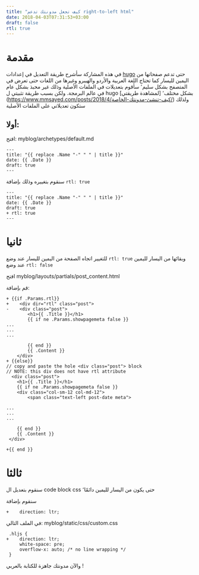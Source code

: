 ```yaml
---
title: "كيف تجعل مدونتك تدعم right-to-left html"
date: 2018-04-03T07:31:53+03:00
draft: false
rtl: true
---
```


# مقدمة

في هذه المشاركة سأشرح طريقة التعديل في إعدادات  [hugo](https://gohugo.io)
حتى تدعم صفحاتها من اليمين لليسار كما تحتاج اللغة العربية والأردو والهيبرو وغيرها من اللغات حتى تعرض في المتصفح بشكل سليم٬
سأقوم بتعديلات في الملفات الأصلية وذلك غير محبذ بشكل عام في عالم البرمجة. ولكن بسبب طريقة تثبيتي ل hugo بشكل مختلف٬ 
[لمشاهدة طريقتي]
(https://www.mmsayed.com/posts/2018/4/كيف-تنشئ-مدونتك-الخاصة/)
 ولذلك ستكون تعديلاتي على الملفات الأصلية

## أولا: 

افتح:
myblog/archetypes/default.md

```
---
title: "{{ replace .Name "-" " " | title }}"
date: {{ .Date }}
draft: true
---
```
سنقوم بتغييره وذلك بإضافة `rtl: true`

```
---
title: "{{ replace .Name "-" " " | title }}"
date: {{ .Date }}
draft: true
+ rtl: true
---
```

# ثانيا 
للتغيير اتجاه الصفحة من اليمين لليسار عند وضع `rtl: true`
وبقائها من اليسار لليمين عند وضع `rtl: false`

افتح 
myblog/layouts/partials/post_content.html

قم بإضافة:

```
+ {{if .Params.rtl}}
+    <div dir="rtl" class="post">
-    <div class="post">
        <h1>{{ .Title }}</h1>
        {{ if ne .Params.showpagemeta false }}
...
...
...
  
        {{ end }}
        {{ .Content }}
    </div>
+ {{else}}
// copy and paste the hole <div class="post"> block 
// NOTE: this div does not have rtl attribute
  <div class="post">
    <h1>{{ .Title }}</h1>
    {{ if ne .Params.showpagemeta false }}
    <div class="col-sm-12 col-md-12">
        <span class="text-left post-date meta">

...
...
...

    {{ end }}
    {{ .Content }}
 </div>

+{{ end }}
```

# ثالثا
سنقوم بتعديل ال code block css حتى يكون من اليسار لليمين دائمًا٬ 

سنقوم بإضافة 

```
+    direction: ltr;
``` 

في الملف التالي:
myblog/static/css/custom.css


```
 .hljs {
+    direction: ltr;
     white-space: pre;
     overflow-x: auto; /* no line wrapping */
 }
```

والآن مدونتك جاهزة للكتابة بالعربي !
